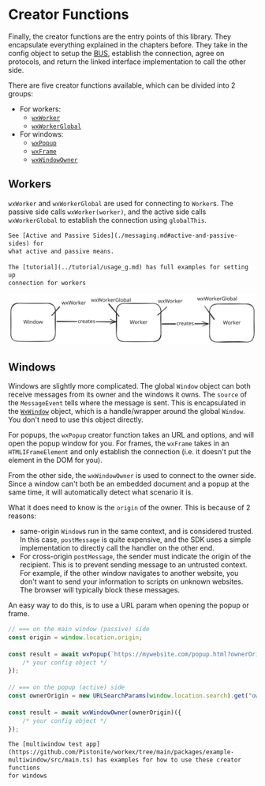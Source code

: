 # Creator Functions

Finally, the creator functions are the entry points of this library.
They encapsulate everything explained in the chapters before. They
take in the config object to setup the [BUS](./bus.md), establish
the connection, agree on protocols, and return the linked interface 
implementation to call the other side.

There are five creator functions available, which can be divided into 2 groups:

- For workers:
    - [`wxWorker`](/docs/functions/public.wxWorker)
    - [`wxWorkerGlobal`](/docs/functions/public.wxWorkerGlobal)
- For windows:
    - [`wxPopup`](/docs/functions/public.wxPopup)
    - [`wxFrame`](/docs/functions/public.wxFrame)
    - [`wxWindowOwner`](/docs/functions/public.wxWindowOwner)

## Workers

`wxWorker` and `wxWorkerGlobal` are used for connecting to `Worker`s.
The passive side calls `wxWorker(worker)`, and the active side calls `wxWorkerGlobal`
to establish the connection using `globalThis`.

```admonish tip
See [Active and Passive Sides](./messaging.md#active-and-passive-sides) for
what active and passive means.

The [tutorial](../tutorial/usage_g.md) has full examples for setting up
connection for workers
```

![wxWorker and wxWorkerGlobal](./creator_image2.svg)

## Windows

Windows are slightly more complicated. The global `Window` object
can both receive messages from its owner and the windows it owns.
The `source` of the `MessageEvent` tells where the message is sent.
This is encapsulated in the [`WxWindow`](/docs/types/public.WxWindow) object,
which is a handle/wrapper around the global `Window`. You don't need
to use this object directly.

For popups, the `wxPopup` creator function takes an URL and options, and
will open the popup window for you. For frames, the `wxFrame` takes
in an `HTMLIFrameElement` and only establish the connection (i.e. it doesn't
put the element in the DOM for you).

From the other side, the `wxWindowOwner` is used to connect to the owner side.
Since a window can't both be an embedded document and a popup at the same time,
it will automatically detect what scenario it is.

What it does need to know is the `origin` of the owner. This is because of
2 reasons:
- same-origin `Window`s run in the same context, and is considered trusted.
  In this case, `postMessage` is quite expensive, and the SDK uses a simple
  implementation to directly call the handler on the other end.
- For cross-origin `postMessage`, the sender must indicate the origin of the recipient.
  This is to prevent sending message to an untrusted context. For example,
  if the other window navigates to another website, you don't want to send your information
  to scripts on unknown websites. The browser will typically block these messages.

An easy way to do this, is to use a URL param when opening the popup or frame.

```typescript
// === on the main window (passive) side 
const origin = window.location.origin;

const result = await wxPopup(`https://mywebsite.com/popup.html?ownerOrigin=${origin}`)({
    /* your config object */
});

// === on the popup (active) side 
const ownerOrigin = new URLSearchParams(window.location.search).get("ownerOrigin");

const result = await wxWindowOwner(ownerOrigin)({
    /* your config object */
});
```

```admonish tip
The [multiwindow test app](https://github.com/Pistonite/workex/tree/main/packages/example-multiwindow/src/main.ts) has examples for how to use these creator functions
for windows
```

